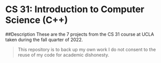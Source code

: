 # CS 31: Introduction to Computer Science (C++)

##Description
These are the 7 projects from the CS 31 course at UCLA taken during the fall quarter of 2022. 
>This repository is to back up my own work I do not consent to the reuse of my code for academic dishonesty.
